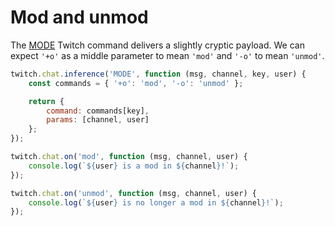 # Mod and unmod

The [MODE](https://dev.twitch.tv/docs/irc/membership/#mode-twitch-membership) Twitch command delivers a slightly cryptic payload. We can expect `'+o'` as a middle parameter to mean `'mod'` and `'-o'` to mean `'unmod'`.

```javascript
twitch.chat.inference('MODE', function (msg, channel, key, user) {
    const commands = { '+o': 'mod', '-o': 'unmod' };

    return {
        command: commands[key],
        params: [channel, user]
    };
});

twitch.chat.on('mod', function (msg, channel, user) {
    console.log(`${user} is a mod in ${channel}!`);
});

twitch.chat.on('unmod', function (msg, channel, user) {
    console.log(`${user} is no longer a mod in ${channel}!`);
});
```
